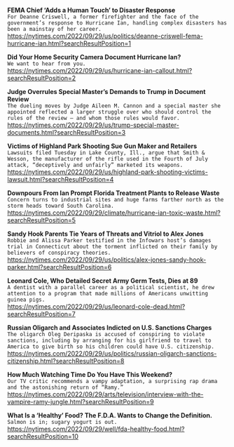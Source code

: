 **FEMA Chief ‘Adds a Human Touch’ to Disaster Response**\
`For Deanne Criswell, a former firefighter and the face of the government’s response to Hurricane Ian, handling complex disasters has been a mainstay of her career.`\
https://nytimes.com/2022/09/29/us/politics/deanne-criswell-fema-hurricane-ian.html?searchResultPosition=1

**Did Your Home Security Camera Document Hurricane Ian?**\
`We want to hear from you.`\
https://nytimes.com/2022/09/29/us/hurricane-ian-callout.html?searchResultPosition=2

**Judge Overrules Special Master’s Demands to Trump in Document Review**\
`The dueling moves by Judge Aileen M. Cannon and a special master she appointed reflected a larger struggle over who should control the rules of the review — and whom those rules would favor.`\
https://nytimes.com/2022/09/29/us/trump-special-master-documents.html?searchResultPosition=3

**Victims of Highland Park Shooting Sue Gun Maker and Retailers**\
`Lawsuits filed Tuesday in Lake County, Ill., argue that Smith & Wesson, the manufacturer of the rifle used in the Fourth of July attack, “deceptively and unfairly” marketed its weapons.`\
https://nytimes.com/2022/09/29/us/highland-park-shooting-victims-lawsuit.html?searchResultPosition=4

**Downpours From Ian Prompt Florida Treatment Plants to Release Waste**\
`Concern turns to industrial sites and huge farms farther north as the storm heads toward South Carolina.`\
https://nytimes.com/2022/09/29/climate/hurricane-ian-toxic-waste.html?searchResultPosition=5

**Sandy Hook Parents Tie Years of Threats and Vitriol to Alex Jones**\
`Robbie and Alissa Parker testified in the Infowars host’s damages trial in Connecticut about the torment inflicted on their family by believers of conspiracy theories.`\
https://nytimes.com/2022/09/29/us/politics/alex-jones-sandy-hook-parker.html?searchResultPosition=6

**Leonard Cole, Who Detailed Secret Army Germ Tests, Dies at 89**\
`A dentist with a parallel career as a political scientist, he drew attention to a program that made millions of Americans unwitting guinea pigs.`\
https://nytimes.com/2022/09/29/us/leonard-cole-dead.html?searchResultPosition=7

**Russian Oligarch and Associates Indicted on U.S. Sanctions Charges**\
`The oligarch Oleg Deripaska is accused of conspiring to violate sanctions, including by arranging for his girlfriend to travel to America to give birth so his children could have U.S. citizenship.`\
https://nytimes.com/2022/09/29/us/politics/russian-oligarch-sanctions-citizenship.html?searchResultPosition=8

**How Much Watching Time Do You Have This Weekend?**\
`Our TV critic recommends a vampy adaptation, a surprising rap drama and the astonishing return of “Ramy.”`\
https://nytimes.com/2022/09/29/arts/television/interview-with-the-vampire-ramy-jungle.html?searchResultPosition=9

**What Is a ‘Healthy’ Food? The F.D.A. Wants to Change the Definition.**\
`Salmon is in; sugary yogurt is out.`\
https://nytimes.com/2022/09/29/well/fda-healthy-food.html?searchResultPosition=10

